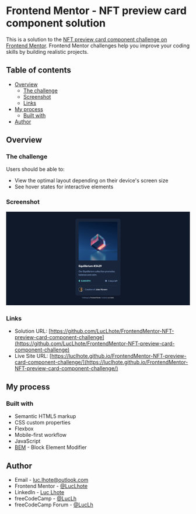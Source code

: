 # Frontend Mentor - NFT preview card component solution

This is a solution to the [NFT preview card component challenge on Frontend Mentor](https://www.frontendmentor.io/challenges/nft-preview-card-component-SbdUL_w0U). Frontend Mentor challenges help you improve your coding skills by building realistic projects. 

## Table of contents

- [Overview](#overview)
  - [The challenge](#the-challenge)
  - [Screenshot](#screenshot)
  - [Links](#links)
- [My process](#my-process)
  - [Built with](#built-with)
- [Author](#author)

## Overview

### The challenge

Users should be able to:

- View the optimal layout depending on their device's screen size
- See hover states for interactive elements

### Screenshot

![](./design/solution/desktop-version.png)

### Links

- Solution URL: [https://github.com/LucLhote/FrontendMentor-NFT-preview-card-component-challenge](https://github.com/LucLhote/FrontendMentor-NFT-preview-card-component-challenge)
- Live Site URL: [https://luclhote.github.io/FrontendMentor-NFT-preview-card-component-challenge/](https://luclhote.github.io/FrontendMentor-NFT-preview-card-component-challenge/)

## My process

### Built with

- Semantic HTML5 markup
- CSS custom properties
- Flexbox
- Mobile-first workflow
- JavaScript
- [BEM](http://getbem.com/) - Block Element Modifier

## Author

- Email - [luc.lhote@outlook.com](luc.lhote@outlook.com)
- Frontend Mentor - [@LucLhote](https://www.frontendmentor.io/profile/LucLhote)
- LinkedIn - [Luc Lhote](https://www.linkedin.com/in/luclhote/)
- freeCodeCamp - [@LucLh](https://www.freecodecamp.org/LucLh)
- freeCodeCamp Forum - [@LucLh](https://forum.freecodecamp.org/u/luclh/summary)
